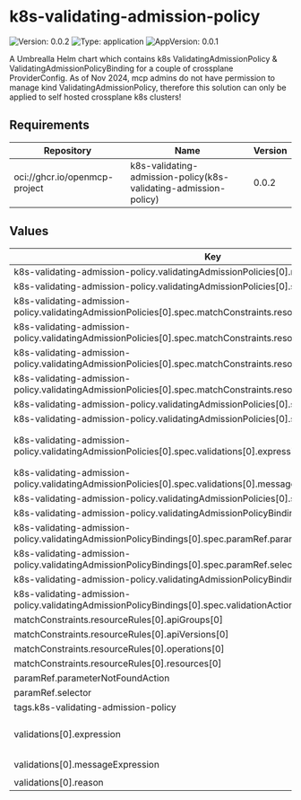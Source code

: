# k8s-validating-admission-policy

![Version: 0.0.2](https://img.shields.io/badge/Version-0.0.2-informational?style=flat-square) ![Type: application](https://img.shields.io/badge/Type-application-informational?style=flat-square) ![AppVersion: 0.0.1](https://img.shields.io/badge/AppVersion-0.0.1-informational?style=flat-square)

A Umbrealla Helm chart which contains k8s ValidatingAdmissionPolicy & ValidatingAdmissionPolicyBinding for a couple of crossplane ProviderConfig. As of Nov 2024, mcp admins do not have permission to manage kind ValidatingAdmissionPolicy, therefore this solution can only be applied to self hosted crossplane k8s clusters!

## Requirements

| Repository | Name | Version |
|------------|------|---------|
|  oci://ghcr.io/openmcp-project | k8s-validating-admission-policy(k8s-validating-admission-policy) | 0.0.2 |

## Values

| Key | Type | Default | Description |
|-----|------|---------|-------------|
| k8s-validating-admission-policy.validatingAdmissionPolicies[0].name | string | `"crossplane-helm-provider-config-if-secret-exists"` |  |
| k8s-validating-admission-policy.validatingAdmissionPolicies[0].spec.failurePolicy | string | `"Fail"` |  |
| k8s-validating-admission-policy.validatingAdmissionPolicies[0].spec.matchConstraints.resourceRules[0].apiGroups[0] | string | `""` |  |
| k8s-validating-admission-policy.validatingAdmissionPolicies[0].spec.matchConstraints.resourceRules[0].apiVersions[0] | string | `"v1"` |  |
| k8s-validating-admission-policy.validatingAdmissionPolicies[0].spec.matchConstraints.resourceRules[0].operations[0] | string | `"DELETE"` |  |
| k8s-validating-admission-policy.validatingAdmissionPolicies[0].spec.matchConstraints.resourceRules[0].resources[0] | string | `"secrets"` |  |
| k8s-validating-admission-policy.validatingAdmissionPolicies[0].spec.paramKind.apiVersion | string | `"helm.crossplane.io/v1beta1"` |  |
| k8s-validating-admission-policy.validatingAdmissionPolicies[0].spec.paramKind.kind | string | `"ProviderConfig"` |  |
| k8s-validating-admission-policy.validatingAdmissionPolicies[0].spec.validations[0].expression | string | `"( \nhas(params.spec) && \nhas(params.spec.credentials) && \nhas(params.spec.credentials.secretRef) && \nhas(params.spec.credentials.secretRef.name) && \noldObject.metadata.name != params.spec.credentials.secretRef.name &&\noldObject.metadata.namespace != params.spec.credentials.secretRef.namespace\n)\n"` |  |
| k8s-validating-admission-policy.validatingAdmissionPolicies[0].spec.validations[0].messageExpression | string | `"'Secret %s cannot be deleted because its referenced in Kind:%s (%s) %s'.format([oldObject.metadata.name,params.kind,params.apiVersion,params.metadata.name])"` |  |
| k8s-validating-admission-policy.validatingAdmissionPolicies[0].spec.validations[0].reason | string | `"Invalid"` |  |
| k8s-validating-admission-policy.validatingAdmissionPolicyBindings[0].name | string | `"crossplane-helm-provider-config-secret-binding"` |  |
| k8s-validating-admission-policy.validatingAdmissionPolicyBindings[0].spec.paramRef.parameterNotFoundAction | string | `"Allow"` |  |
| k8s-validating-admission-policy.validatingAdmissionPolicyBindings[0].spec.paramRef.selector | object | `{}` |  |
| k8s-validating-admission-policy.validatingAdmissionPolicyBindings[0].spec.policyName | string | `"crossplane-helm-provider-config-if-secret-exists"` |  |
| k8s-validating-admission-policy.validatingAdmissionPolicyBindings[0].spec.validationActions[0] | string | `"Deny"` |  |
| matchConstraints.resourceRules[0].apiGroups[0] | string | `""` |  |
| matchConstraints.resourceRules[0].apiVersions[0] | string | `"v1"` |  |
| matchConstraints.resourceRules[0].operations[0] | string | `"DELETE"` |  |
| matchConstraints.resourceRules[0].resources[0] | string | `"secrets"` |  |
| paramRef.parameterNotFoundAction | string | `"Allow"` |  |
| paramRef.selector | object | `{}` |  |
| tags.k8s-validating-admission-policy | bool | `true` |  |
| validations[0].expression | string | `"( \nhas(params.spec) && \nhas(params.spec.credentials) && \nhas(params.spec.credentials.secretRef) && \nhas(params.spec.credentials.secretRef.name) && \noldObject.metadata.name != params.spec.credentials.secretRef.name &&\noldObject.metadata.namespace != params.spec.credentials.secretRef.namespace\n)\n"` |  |
| validations[0].messageExpression | string | `"'Secret %s cannot be deleted because its referenced in Kind:%s (%s) %s'.format([oldObject.metadata.name,params.kind,params.apiVersion,params.metadata.name])"` |  |
| validations[0].reason | string | `"Invalid"` |  |

